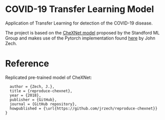 # COVID-19 Transfer Learning Model
Application of Transfer Learning for detection of the COVID-19 disease.

The project is based on the [CheXNet model](https://stanfordmlgroup.github.io/projects/chexnet/) proposed by the Standford ML Group and makes use of the Pytorch implementation found [here](https://github.com/jrzech/reproduce-chexnet) by John Zech.

# Reference
Replicated pre-trained model of CheXNet:

```@misc{Zech2018,
  author = {Zech, J.},
  title = {reproduce-chexnet},
  year = {2018},
  publisher = {GitHub},
  journal = {GitHub repository},
  howpublished = {\url{https://github.com/jrzech/reproduce-chexnet}}
}
```
